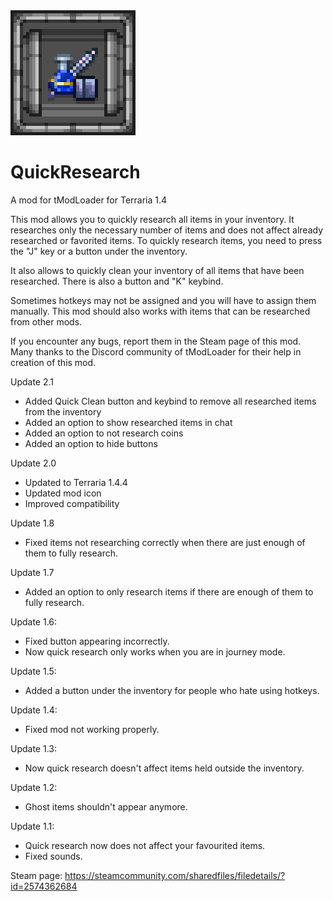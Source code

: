 <img src="https://github.com/StarMage27/QuickResearch/blob/main/icon_workshop.png" width="200" />

# QuickResearch

A mod for tModLoader for Terraria 1.4

This mod allows you to quickly research all items in your inventory. It researches only the necessary number of items and does not affect already researched or favorited items.
To quickly research items, you need to press the "J" key or a button under the inventory.

It also allows to quickly clean your inventory of all items that have been researched. There is also a button and "K" keybind.

Sometimes hotkeys may not be assigned and you will have to assign them manually.
This mod should also works with items that can be researched from other mods.

If you encounter any bugs, report them in the Steam page of this mod.
Many thanks to the Discord community of tModLoader for their help in creation of this mod.

Update 2.1
- Added Quick Clean button and keybind to remove all researched items from the inventory
- Added an option to show researched items in chat
- Added an option to not research coins
- Added an option to hide buttons

Update 2.0
- Updated to Terraria 1.4.4
- Updated mod icon
- Improved compatibility

Update 1.8
- Fixed items not researching correctly when there are just enough of them to fully research.

Update 1.7
- Added an option to only research items if there are enough of them to fully research.

Update 1.6:
- Fixed button appearing incorrectly.
- Now quick research only works when you are in journey mode.

Update 1.5:
- Added a button under the inventory for people who hate using hotkeys.

Update 1.4:
- Fixed mod not working properly.

Update 1.3:
- Now quick research doesn't affect items held outside the inventory.

Update 1.2:
- Ghost items shouldn't appear anymore.

Update 1.1:
- Quick research now does not affect your favourited items.
- Fixed sounds.

Steam page: https://steamcommunity.com/sharedfiles/filedetails/?id=2574362684
